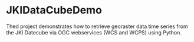 # JKIDataCubeDemo
Thed project demonstrates how to retrieve georaster data time series from the JKI Datecube via OGC webservices (WCS and WCPS) using Python.
